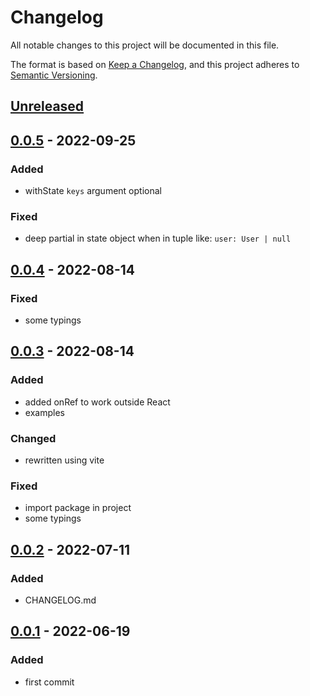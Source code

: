 # Changelog

All notable changes to this project will be documented in this file.

The format is based on [Keep a Changelog](https://keepachangelog.com/en/1.0.0/), and this project adheres to [Semantic Versioning](https://semver.org/spec/v2.0.0.html).

## [Unreleased]

## [0.0.5] - 2022-09-25

### Added

- withState `keys` argument optional

### Fixed

- deep partial in state object when in tuple like: `user: User | null`

## [0.0.4] - 2022-08-14

### Fixed

- some typings

## [0.0.3] - 2022-08-14

### Added

- added onRef to work outside React
- examples

### Changed

- rewritten using vite

### Fixed

- import package in project
- some typings

## [0.0.2] - 2022-07-11

### Added

- CHANGELOG.md

## [0.0.1] - 2022-06-19

### Added

- first commit

[Unreleased]: https://github.com/drpiou/react-state/compare/v0.0.5...HEAD
[0.0.5]: https://github.com/drpiou/react-state/compare/v0.0.4...v0.0.5
[0.0.4]: https://github.com/drpiou/react-state/compare/v0.0.3...v0.0.4
[0.0.3]: https://github.com/drpiou/react-state/compare/v0.0.2...v0.0.3
[0.0.2]: https://github.com/drpiou/react-state/compare/v0.0.1...v0.0.2
[0.0.1]: https://github.com/drpiou/react-state/releases/tag/v0.0.1
